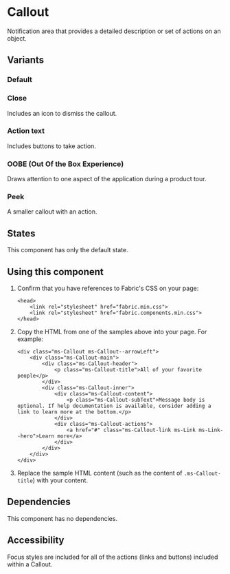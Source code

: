 # Callout
Notification area that provides a detailed description or set of actions on an object.

## Variants

### Default
<!---
{{> CalloutExample props=CalloutExampleModel.props }}
--->

### Close
Includes an icon to dismiss the callout.

<!---
{{> CalloutExample props=CalloutExampleModel.propsClose }}
--->

### Action text
Includes buttons to take action.

<!---
{{> CalloutExample props=CalloutExampleModel.propsActionText }}
--->

### OOBE (Out Of the Box Experience)
Draws attention to one aspect of the application during a product tour.

<!---
{{> CalloutExample props=CalloutExampleModel.propsOobe }}
--->

### Peek
A smaller callout with an action.

<!---
{{> CalloutExample props=CalloutExampleModel.propsPeek }}
--->

## States
This component has only the default state.

## Using this component
1. Confirm that you have references to Fabric's CSS on your page:
    ```
    <head>
        <link rel="stylesheet" href="fabric.min.css">
        <link rel="stylesheet" href="fabric.components.min.css">
    </head>
    ```
2. Copy the HTML from one of the samples above into your page. For example:
    ```
    <div class="ms-Callout ms-Callout--arrowLeft">
        <div class="ms-Callout-main">
            <div class="ms-Callout-header">
                <p class="ms-Callout-title">All of your favorite people</p>
            </div>
            <div class="ms-Callout-inner">
                <div class="ms-Callout-content">
                    <p class="ms-Callout-subText">Message body is optional. If help documentation is available, consider adding a link to learn more at the bottom.</p>
                </div>
                <div class="ms-Callout-actions">
                    <a href="#" class="ms-Callout-link ms-Link ms-Link--hero">Learn more</a>
                </div>
            </div>    
        </div>
    </div> 
    ```
3. Replace the sample HTML content (such as the content of `.ms-Callout-title`) with your content.

## Dependencies
This component has no dependencies.

## Accessibility
Focus styles are included for all of the actions (links and buttons) included within a Callout.

<!---
{{> CalloutExampleJS }}
--->